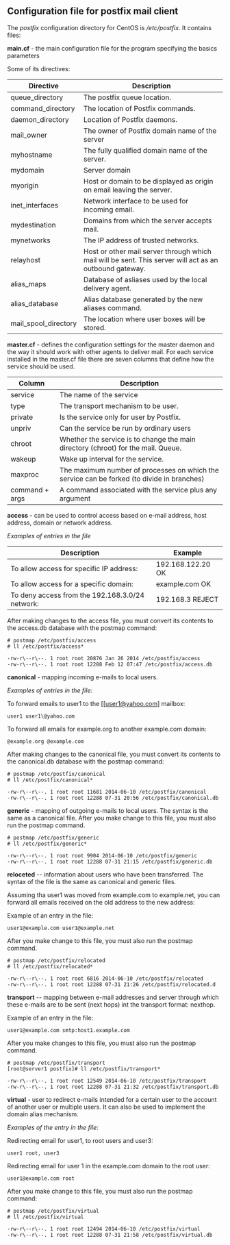 Configuration file for **postfix** mail client
------------------------------------------------

The *postfix* configuration directory for CentOS is */etc/postfix*. It
contains files:

**main.cf** - the main configuration file for the program specifying
 the basics parameters
 
 Some of its directives:
 


 |**Directive**            |       **Description**                                                                                    |
 | ------------------------| ---------------------------------------------------------------------------------------------------------|
 |queue\_directory         |       The postfix queue location.                                                                         
 |command\_directory       |      The location of Postfix commands.
 |daemon\_directory        |       Location of Postfix daemons.
 |mail\_owner              |       The owner of Postfix domain name of the server
 |myhostname               |       The fully qualified domain name of the server.
 |mydomain                 |       Server domain
 |myorigin                 |       Host or domain to be displayed as origin on email leaving the server.
 |inet\_interfaces         |       Network interface to be used for incoming email.
 |mydestination            |       Domains from which the server accepts mail.
 |mynetworks               |       The IP address of trusted networks.
 |relayhost                |       Host or other mail server through which mail will be sent. This server will act as an outbound gateway.
 |alias\_maps              |       Database of asliases used by the local delivery agent.
 |alias\_database          |       Alias database generated by the new aliases command.
 |mail\_spool\_directory   |       The location where user boxes will be stored.


 **master.cf** - defines the configuration settings for the master
 daemon and the way it should work with other agents to deliver mail.
 For each service installed in the master.cf file there are seven
 columns that define how the service should be used.


 |Column           |     Description
 |---------------- | --------------------------------------------------------------------------------------------
 |service          |    The name of the service
 |type             |    The transport mechanism to be user.
 |private          |    Is the service only for user by Postfix.
 |unpriv           |    Can the service be run by ordinary users
 |chroot           |    Whether the service is to change the main directory (chroot) for the mail. Queue.
 |wakeup           |    Wake up interval for the service.
 |maxproc          |    The maximum number of processes on which the service can be forked (to divide in branches)
 |command + args   |   A command associated with the service plus any argument


**access** - can be used to control access based on e-mail address,
 host address, domain or network address.
 
 *Examples of entries in the file*


 |Description                                     | Example
 |------------------------------------------------|--------------------
 |To allow access for specific IP address:        | 192.168.122.20 OK
 |To allow access for a specific domain:          | example.com OK
 |To deny access from the 192.168.3.0/24 network: | 192.168.3 REJECT


 After making changes to the access file, you must convert its contents
 to the access.db database with the postmap command:
 
 	# postmap /etc/postfix/access
 	# ll /etc/postfix/access*
 
 	-rw-r\--r\--. 1 root root 20876 Jan 26 2014 /etc/postfix/access
 	-rw-r\--r\--. 1 root root 12288 Feb 12 07:47 /etc/postfix/access.db
 
**canonical** - mapping incoming e-mails to local users.
 
 *Examples of entries in the file:*
 
 To forward emails to user1 to the
 [[user1@yahoo.com] mailbox:
 
 	user1 user1\@yahoo.com
 
 To forward all emails for example.org to another example.com domain:
 
 	@example.org @example.com
 
 After making changes to the canonical file, you must convert its
 contents to the canonical.db database with the postmap command:
 
 	# postmap /etc/postfix/canonical
 	# ll /etc/postfix/canonical*
 
 	-rw-r\--r\--. 1 root root 11681 2014-06-10 /etc/postfix/canonical
 	-rw-r\--r\--. 1 root root 12288 07-31 20:56 /etc/postfix/canonical.db
 
**generic** - mapping of outgoing e-mails to local users. The syntax
 is the same as a canonical file. After you make change to this file,
 you must also run the postmap command.
 
 	# postmap /etc/postfix/generic
 	# ll /etc/postfix/generic*
 
 	-rw-r\--r\--. 1 root root 9904 2014-06-10 /etc/postfix/generic
 	-rw-r\--r\--. 1 root root 12288 07-31 21:15 /etc/postfix/generic.db
 
**reloceted** -- information about users who have been transferred.
 The syntax of the file is the same as canonical and generic files.
 
 Assuming tha user1 was moved from example.com to example.net, you can
 forward all emails received on the old address to the new address:
 
 Example of an entry in the file:
 
 	user1@example.com user1@example.net
 
 After you make change to this file, you must also run the postmap
 command.
 
 	# postmap /etc/postfix/relocated
 	# ll /etc/postfix/relocated*
 
 	-rw-r\--r\--. 1 root root 6816 2014-06-10 /etc/postfix/relocated
 	-rw-r\--r\--. 1 root root 12288 07-31 21:26 /etc/postfix/relocated.d
 
**transport** -- mapping between e-mail addresses and server through
 which these e-mails are to be sent (next hops) int the transport
 format: nexthop.
 
 Example of an entry in the file:
 
 	user1@example.com smtp:host1.example.com
 
 After you make changes to this file, you must also run the postmap
 command.
 
 	# postmap /etc/postfix/transport
 	[root@server1 postfix]# ll /etc/postfix/transport*
 
 	-rw-r\--r\--. 1 root root 12549 2014-06-10 /etc/postfix/transport
 	-rw-r\--r\--. 1 root root 12288 07-31 21:32 /etc/postfix/transport.db
 
**virtual** - user to redirect e-mails intended for a certain user to
 the account of another user or multiple users. It can also be used to
 implement the domain alias mechanism.
 
 *Examples of the entry in the file:*
 
 Redirecting email for user1, to root users and user3:

 	user1 root, user3
 
 Redirecting email for user 1 in the example.com domain to the root
 user:
 
 	user1@example.com root
 
 After you make change to this file, you must also run the postmap
 command:
 
 	# postmap /etc/postfix/virtual
 	# ll /etc/postfix/virtual
 
 	-rw-r\--r\--. 1 root root 12494 2014-06-10 /etc/postfix/virtual
 	-rw-r\--r\--. 1 root root 12288 07-31 21:58 /etc/postfix/virtual.db
